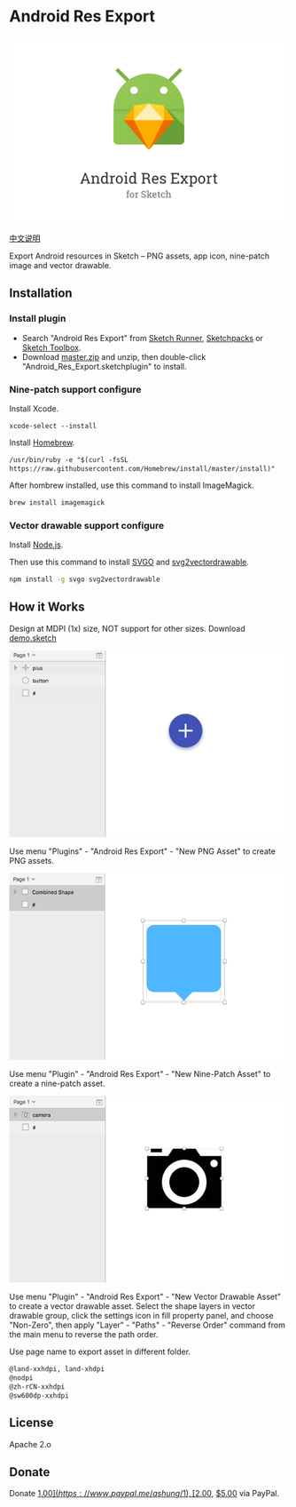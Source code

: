 # Android Res Export

![](https://github.com/Ashung/Android_Res_Export/blob/develop/img/android_res_export.png?raw=true)

[中文说明](https://github.com/Ashung/Android_Res_Export/blob/master/README_zh.md)

Export Android resources in Sketch – PNG assets, app icon, nine-patch image and vector drawable.

## Installation

### Install plugin

- Search "Android Res Export" from [Sketch Runner](http://sketchrunner.com/), [Sketchpacks](https://sketchpacks.com/) or [Sketch Toolbox](http://sketchtoolbox.com/).
- Download [master.zip](https://github.com/Ashung/Android_Res_Export/archive/master.zip) and unzip, then double-click "Android_Res_Export.sketchplugin" to install.

### Nine-patch support configure

Install Xcode.

```shell
xcode-select --install
```

Install [Homebrew](http://brew.sh/).

```shell
/usr/bin/ruby -e "$(curl -fsSL https://raw.githubusercontent.com/Homebrew/install/master/install)"
```

After hombrew installed, use this command to install ImageMagick.

```bash
brew install imagemagick
```

### Vector drawable support configure

Install [Node.js](https://nodejs.org/en/).

Then use this command to install [SVGO](https://github.com/svg/svgo) and [svg2vectordrawable](https://github.com/Ashung/svg2vectordrawable).

```bash
npm install -g svgo svg2vectordrawable
```

## How it Works

Design at MDPI (1x) size, NOT support for other sizes. Download [demo.sketch](https://github.com/Ashung/Android_Res_Export/blob/develop/demo.sketch)

![](https://github.com/Ashung/Android_Res_Export/blob/develop/img/android_res_export_1.gif?raw=true)

Use menu "Plugins" - "Android Res Export" - "New PNG Asset" to create PNG assets.

![](https://github.com/Ashung/Android_Res_Export/blob/develop/img/android_res_export_2.gif?raw=true)

Use menu "Plugin" - "Android Res Export" - "New Nine-Patch Asset" to create a nine-patch asset.

![](https://github.com/Ashung/Android_Res_Export/blob/develop/img/android_res_export_3.gif?raw=true)

Use menu "Plugin" - "Android Res Export" - "New Vector Drawable Asset" to create a vector drawable asset. Select the shape layers in vector drawable group, click the settings icon in fill property panel, and choose "Non-Zero", then apply "Layer" - "Paths" - "Reverse Order" command from the main menu to reverse the path order.

Use page name to export asset in different folder.

```
@land-xxhdpi, land-xhdpi
@nodpi
@zh-rCN-xxhdpi
@sw600dp-xxhdpi
```

## License

Apache 2.o

## Donate

Donate [$1.00](https://www.paypal.me/ashung/1), [$2.00](https://www.paypal.me/ashung/2), [$5.00](https://www.paypal.me/ashung/5) via PayPal.
